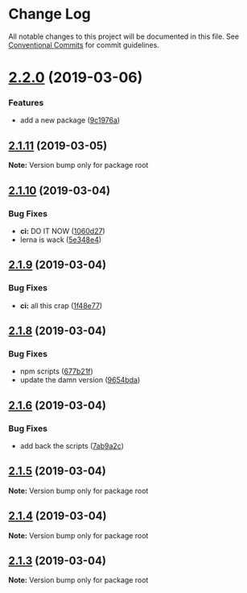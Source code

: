 # Change Log

All notable changes to this project will be documented in this file.
See [Conventional Commits](https://conventionalcommits.org) for commit guidelines.

# [2.2.0](https://github.com/DavidJFelix/serverless-compose/compare/v2.1.11...v2.2.0) (2019-03-06)


### Features

* add a new package ([9c1976a](https://github.com/DavidJFelix/serverless-compose/commit/9c1976a))





## [2.1.11](https://github.com/DavidJFelix/serverless-compose/compare/v2.1.10...v2.1.11) (2019-03-05)

**Note:** Version bump only for package root





## [2.1.10](https://github.com/DavidJFelix/serverless-compose/compare/v2.1.9...v2.1.10) (2019-03-04)


### Bug Fixes

* **ci:** DO IT NOW ([1060d27](https://github.com/DavidJFelix/serverless-compose/commit/1060d27))
* lerna is wack ([5e348e4](https://github.com/DavidJFelix/serverless-compose/commit/5e348e4))





## [2.1.9](https://github.com/DavidJFelix/serverless-compose/compare/v2.1.8...v2.1.9) (2019-03-04)


### Bug Fixes

* **ci:** all this crap ([1f48e77](https://github.com/DavidJFelix/serverless-compose/commit/1f48e77))





## [2.1.8](https://github.com/DavidJFelix/serverless-compose/compare/v2.1.6...v2.1.8) (2019-03-04)


### Bug Fixes

* npm scripts ([677b21f](https://github.com/DavidJFelix/serverless-compose/commit/677b21f))
* update the damn version ([9654bda](https://github.com/DavidJFelix/serverless-compose/commit/9654bda))





## [2.1.6](https://github.com/DavidJFelix/serverless-compose/compare/v2.1.5...v2.1.6) (2019-03-04)


### Bug Fixes

* add back the scripts ([7ab9a2c](https://github.com/DavidJFelix/serverless-compose/commit/7ab9a2c))





## [2.1.5](https://github.com/DavidJFelix/serverless-compose/compare/v2.1.4...v2.1.5) (2019-03-04)

**Note:** Version bump only for package root





## [2.1.4](https://github.com/DavidJFelix/serverless-compose/compare/v2.1.3...v2.1.4) (2019-03-04)

**Note:** Version bump only for package root





## [2.1.3](https://github.com/DavidJFelix/serverless-compose/compare/v2.1.1...v2.1.3) (2019-03-04)

**Note:** Version bump only for package root
